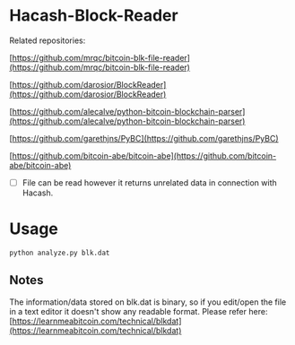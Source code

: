 # Hacash-Block-Reader

Related repositories:

[https://github.com/mrqc/bitcoin-blk-file-reader](https://github.com/mrqc/bitcoin-blk-file-reader)

[https://github.com/darosior/BlockReader](https://github.com/darosior/BlockReader)

[https://github.com/alecalve/python-bitcoin-blockchain-parser](https://github.com/alecalve/python-bitcoin-blockchain-parser)

[https://github.com/garethjns/PyBC](https://github.com/garethjns/PyBC)

[https://github.com/bitcoin-abe/bitcoin-abe](https://github.com/bitcoin-abe/bitcoin-abe)

- [ ] File can be read however it returns unrelated data in connection with Hacash.

# Usage

```
python analyze.py blk.dat

```
## Notes

The information/data stored on blk.dat is binary, so if you edit/open the file in a text editor it doesn't show any readable format. Please refer here: [https://learnmeabitcoin.com/technical/blkdat](https://learnmeabitcoin.com/technical/blkdat)
